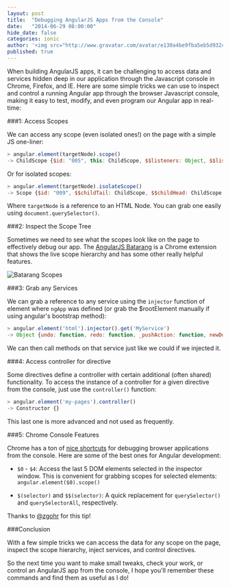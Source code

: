 ```yaml
---
layout: post
title:  "Debugging AngularJS Apps from the Console"
date:   "2014-06-29 08:00:00"
hide_date: false
categories: ionic
author: '<img src="http://www.gravatar.com/avatar/e130a4be9fba5eb5d932c813fbe3a58d?s=48&amp;d=mm" class="author-icon"><a href="http://twitter.com/maxlynch" target="_blank">@maxlynch</a>'
published: true
---
```


When building AngularJS apps, it can be challenging to access data and services hidden deep in our application through the Javascript console in Chrome, Firefox, and IE. Here are some simple tricks we can use to inspect and control a running Angular app through the browser Javascript console, making it easy to test, modify, and even program our Angular app in real-time:

###1: Access Scopes

We can access any scope (even isolated ones!) on the page with a simple JS one-liner:

```javascript
> angular.element(targetNode).scope()
-> ChildScope {$id: "005", this: ChildScope, $$listeners: Object, $$listenerCount: Object, $parent: Scope…}
```

Or for isolated scopes:

```javascript
> angular.element(targetNode).isolateScope()
-> Scope {$id: "009", $$childTail: ChildScope, $$childHead: ChildScope, $$prevSibling: ChildScope, $$nextSibling: Scope…}
```

Where `targetNode` is a reference to an HTML Node. You can grab one easily using `document.querySelector()`.


###2: Inspect the Scope Tree

Sometimes we need to see what the scopes look like on the page to effectively debug our app. The [AngularJS Batarang](https://chrome.google.com/webstore/detail/angularjs-batarang/ighdmehidhipcmcojjgiloacoafjmpfk?hl=en) is a Chrome extension that shows the live scope hierarchy and has some other really helpful features.

![Batarang Scopes](http://ionicframework.com.s3.amazonaws.com/blog/angular-batarang.png)

###3: Grab any Services

We can grab a reference to any service using the `injector` function of element where `ngApp` was defined (or grab the $rootElement manually if using angular's bootstrap method):

```javascript
> angular.element('html').injector().get('MyService')
-> Object {undo: function, redo: function, _pushAction: function, newDocument: function, init: function…}
```

We can then call methods on that service just like we could if we injected it.

###4: Access controller for directive

Some directives define a controller with certain additional (often shared) functionality. To access the instance of a controller for a given directive from the console, just use the `controller()` function:

```javascript
> angular.element('my-pages').controller()
-> Constructor {}
```

This last one is more advanced and not used as frequently.

###5: Chrome Console Features

Chrome has a ton of [nice shortcuts](https://developer.chrome.com/devtools/docs/commandline-api) for debugging browser applications from the console. Here are some of the best ones for Angular development:

 * `$0` - `$4`: Access the last 5 DOM elements selected in the inspector window. This is convenient for grabbing scopes for selected elements: `angular.element($0).scope()`

 * `$(selector)` and `$$(selector)`: A quick replacement for `querySelector()` and `querySelectorAll`, respectively.

Thanks to [@zgohr](http://twitter.com/zgohr) for this tip!

###Conclusion

With a few simple tricks we can access the data for any scope on the page, inspect the scope hierarchy, inject services, and control directives.

So the next time you want to make small tweaks, check your work, or control an AngularJS app from the console, I hope you'll remember these commands and find them as useful as I do!
